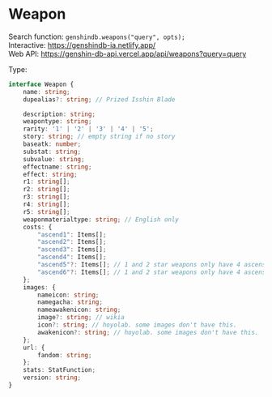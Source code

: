 # Weapon

Search function: `genshindb.weapons("query", opts);`  
Interactive: https://genshindb-ia.netlify.app/  
Web API: https://genshin-db-api.vercel.app/api/weapons?query=query

Type:
```ts
interface Weapon {
	name: string;
	dupealias?: string; // Prized Isshin Blade

	description: string;
	weapontype: string;
	rarity: '1' | '2' | '3' | '4' | '5';
	story: string; // empty string if no story
	baseatk: number;
	substat: string;
	subvalue: string;
	effectname: string;
	effect: string;
	r1: string[];
	r2: string[];
	r3: string[];
	r4: string[];
	r5: string[];
	weaponmaterialtype: string; // English only
	costs: {
		"ascend1": Items[];
		"ascend2": Items[];
		"ascend3": Items[];
		"ascend4": Items[];
		"ascend5"?: Items[]; // 1 and 2 star weapons only have 4 ascensions
		"ascend6"?: Items[]; // 1 and 2 star weapons only have 4 ascensions
	};
	images: {
		nameicon: string;
		namegacha: string;
		nameawakenicon: string;
		image?: string; // wikia
		icon?: string; // hoyolab. some images don't have this.
		awakenicon?: string; // hoyolab. some images don't have this.
	};
	url: {
		fandom: string;
	};
	stats: StatFunction;
	version: string;
}```
